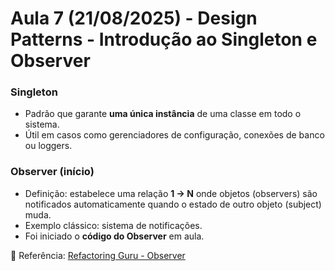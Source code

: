 # Aula 7 (21/08/2025) - Design Patterns - Introdução ao Singleton e Observer

### Singleton
- Padrão que garante **uma única instância** de uma classe em todo o sistema.  
- Útil em casos como gerenciadores de configuração, conexões de banco ou loggers.  

### Observer (início)
- Definição: estabelece uma relação **1 → N** onde objetos (observers) são notificados automaticamente quando o estado de outro objeto (subject) muda.  
- Exemplo clássico: sistema de notificações.  
- Foi iniciado o **código do Observer** em aula.  

🔗 Referência: [Refactoring Guru - Observer](https://refactoring.guru/design-patterns/observer)
